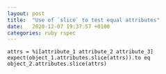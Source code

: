 ```yaml
---
layout: post
title:  "Use of `slice` to test equal attributes"
date:   2020-12-07 19:37:57 +0100
categories: ruby rspec
---
```



    attrs = %i[attribute_1 attribute_2 attribute_3]
    expect(object_1.attributes.slice(attrs)).to eq object_2.attributes.slice(attrs)

